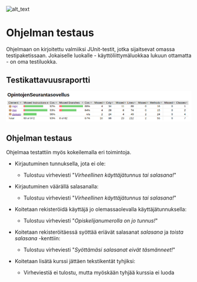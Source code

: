![alt_text](https://media.giphy.com/media/26zzbft8IcT78Vwsw/giphy.gif)

# Ohjelman testaus

Ohjelmaan on kirjoitettu valmiiksi JUnit-testit, jotka sijaitsevat omassa testipaketissaan. Jokaiselle luokalle - käyttöliittymäluokkaa lukuun ottamatta - on oma testiluokka.

## Testikattavuusraportti

![alt_text](https://github.com/puuro-maria/ot-harjoitustyo/blob/master/dokumentointi/kuvat/testikattavuus.png)

## Ohjelman testaus

Ohjelmaa testattiin myös kokeilemalla eri toimintoja. 

  - Kirjautuminen tunnuksella, jota ei ole:
    
      - Tulostuu virheviesti "*Virheellinen käyttäjätunnus tai salasana!*"
      
  - Kirjautuminen väärällä salasanalla:
  
      - Tulostuu virheviesti "*Virheellinen käyttäjätunnus tai salasana!*"
      
  - Koitetaan rekisteröidä käyttäjä jo olemassaolevalla käyttäjätunnuksella:
  
      - Tulostuu virheviesti "*Opiskelijanumerolla on jo tunnus!*"
      
  - Koitetaan rekisteröitäessä syöttää eriävät salasanat *salasana* ja *toista salasana* -kenttiin:
  
      - Tulostuu virheviesti "*Syöttämäsi salasanat eivät täsmänneet!*"
      
  - Koitetaan lisätä kurssi jättäen tekstikentät tyhjiksi:
  
      - Virheviestiä ei tulostu, mutta myöskään tyhjää kurssia ei luoda
